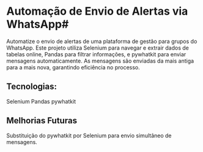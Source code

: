 # Automação de Envio de Alertas via WhatsApp#

Automatize o envio de alertas de uma plataforma de gestão para grupos do WhatsApp. Este projeto utiliza Selenium para navegar e extrair dados de tabelas online, Pandas para filtrar informações, e pywhatkit para enviar mensagens automaticamente. As mensagens são enviadas da mais antiga para a mais nova, garantindo eficiência no processo.

## Tecnologias:
Selenium
Pandas
pywhatkit

## Melhorias Futuras
Substituição do pywhatkit por Selenium para envio simultâneo de mensagens.
